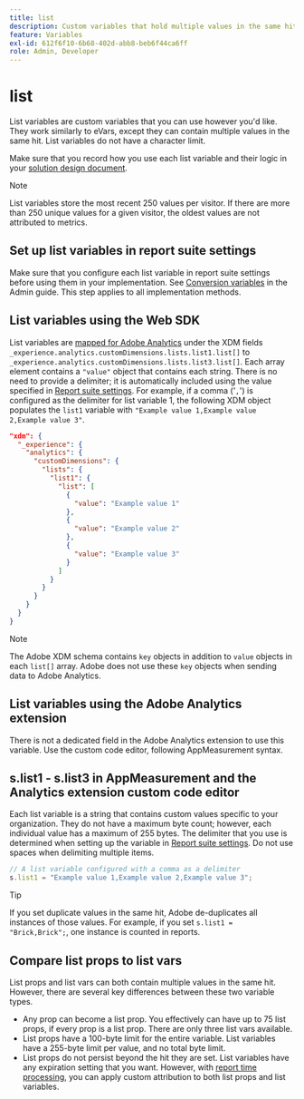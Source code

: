 ```yaml
---
title: list
description: Custom variables that hold multiple values in the same hit.
feature: Variables
exl-id: 612f6f10-6b68-402d-abb8-beb6f44ca6ff
role: Admin, Developer
---
```

# list

List variables are custom variables that you can use however you'd like. They work similarly to eVars, except they can contain multiple values in the same hit. List variables do not have a character limit.

Make sure that you record how you use each list variable and their logic in your [solution design document](../../prepare/solution-design.md).

>[!NOTE]
>
>List variables store the most recent 250 values per visitor. If there are more than 250 unique values for a given visitor, the oldest values are not attributed to metrics.

## Set up list variables in report suite settings

Make sure that you configure each list variable in report suite settings before using them in your implementation. See [Conversion variables](/help/admin/admin/c-manage-report-suites/c-edit-report-suites/conversion-var-admin/list-var-admin.md) in the Admin guide. This step applies to all implementation methods.

## List variables using the Web SDK

List variables are [mapped for Adobe Analytics](/help/implement/aep-edge/xdm-var-mapping.md) under the XDM fields `_experience.analytics.customDimensions.lists.list1.list[]` to `_experience.analytics.customDimensions.lists.list3.list[]`. Each array element contains a `"value"` object that contains each string. There is no need to provide a delimiter; it is automatically included using the value specified in [Report suite settings](/help/admin/admin/c-manage-report-suites/c-edit-report-suites/conversion-var-admin/list-var-admin.md). For example, if a comma ('`,`') is configured as the delimiter for list variable 1, the following XDM object populates the `list1` variable with `"Example value 1,Example value 2,Example value 3"`.

```json
"xdm": {
  "_experience": {
    "analytics": {
      "customDimensions": {
        "lists": {
          "list1": {
            "list": [
              {
                "value": "Example value 1"
              },
              {
                "value": "Example value 2"
              },
              {
                "value": "Example value 3"
              }
            ]
          }
        }
      }
    }
  }
}
```

>[!NOTE]
>
>The Adobe XDM schema contains `key` objects in addition to `value` objects in each `list[]` array. Adobe does not use these `key` objects when sending data to Adobe Analytics.

## List variables using the Adobe Analytics extension

There is not a dedicated field in the Adobe Analytics extension to use this variable. Use the custom code editor, following AppMeasurement syntax.

## s.list1 - s.list3 in AppMeasurement and the Analytics extension custom code editor

Each list variable is a string that contains custom values specific to your organization. They do not have a maximum byte count; however, each individual value has a maximum of 255 bytes. The delimiter that you use is determined when setting up the variable in [Report suite settings](/help/admin/admin/c-manage-report-suites/c-edit-report-suites/conversion-var-admin/list-var-admin.md). Do not use spaces when delimiting multiple items.

```js
// A list variable configured with a comma as a delimiter
s.list1 = "Example value 1,Example value 2,Example value 3";
```

>[!TIP]
>
>If you set duplicate values in the same hit, Adobe de-duplicates all instances of those values. For example, if you set `s.list1 = "Brick,Brick";`, one instance is counted in reports.

## Compare list props to list vars

List props and list vars can both contain multiple values in the same hit. However, there are several key differences between these two variable types.

* Any prop can become a list prop. You effectively can have up to 75 list props, if every prop is a list prop. There are only three list vars available.
* List props have a 100-byte limit for the entire variable. List variables have a 255-byte limit per value, and no total byte limit.
* List props do not persist beyond the hit they are set. List variables have any expiration setting that you want. However, with [report time processing](/help/components/vrs/vrs-report-time-processing.md), you can apply custom attribution to both list props and list variables.
